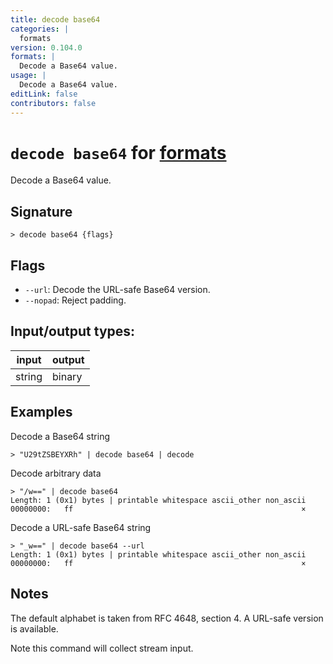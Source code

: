 ```yaml
---
title: decode base64
categories: |
  formats
version: 0.104.0
formats: |
  Decode a Base64 value.
usage: |
  Decode a Base64 value.
editLink: false
contributors: false
---
```

<!-- This file is automatically generated. Please edit the command in https://github.com/nushell/nushell instead. -->

# `decode base64` for [formats](/commands/categories/formats.md)

<div class='command-title'>Decode a Base64 value.</div>

## Signature

```> decode base64 {flags} ```

## Flags

 -  `--url`: Decode the URL-safe Base64 version.
 -  `--nopad`: Reject padding.


## Input/output types:

| input  | output |
| ------ | ------ |
| string | binary |
## Examples

Decode a Base64 string
```nu
> "U29tZSBEYXRh" | decode base64 | decode

```

Decode arbitrary data
```nu
> "/w==" | decode base64
Length: 1 (0x1) bytes | printable whitespace ascii_other non_ascii
00000000:   ff                                                   ×

```

Decode a URL-safe Base64 string
```nu
> "_w==" | decode base64 --url
Length: 1 (0x1) bytes | printable whitespace ascii_other non_ascii
00000000:   ff                                                   ×

```

## Notes
The default alphabet is taken from RFC 4648, section 4.  A URL-safe version is available.

Note this command will collect stream input.